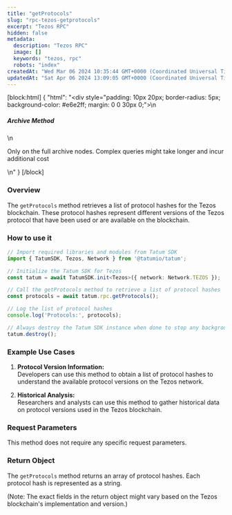 ```yaml
---
title: "getProtocols"
slug: "rpc-tezos-getprotocols"
excerpt: "Tezos RPC"
hidden: false
metadata: 
  description: "Tezos RPC"
  image: []
  keywords: "tezos, rpc"
  robots: "index"
createdAt: "Wed Mar 06 2024 10:35:44 GMT+0000 (Coordinated Universal Time)"
updatedAt: "Sat Apr 06 2024 13:09:05 GMT+0000 (Coordinated Universal Time)"
---
```

[block:html]
{
  "html": "<div style=\"padding: 10px 20px; border-radius: 5px; background-color: #e6e2ff; margin: 0 0 30px 0;\">\n  <h5>Archive Method</h5>\n  <p>Only on the full archive nodes. Complex queries might take longer and incur additional cost</p>\n</div>"
}
[/block]


### Overview

The `getProtocols` method retrieves a list of protocol hashes for the Tezos blockchain. These protocol hashes represent different versions of the Tezos protocol that have been used or are available on the blockchain.

### How to use it

```typescript
// Import required libraries and modules from Tatum SDK
import { TatumSDK, Tezos, Network } from '@tatumio/tatum';

// Initialize the Tatum SDK for Tezos
const tatum = await TatumSDK.init<Tezos>({ network: Network.TEZOS });

// Call the getProtocols method to retrieve a list of protocol hashes
const protocols = await tatum.rpc.getProtocols();

// Log the list of protocol hashes
console.log('Protocols:', protocols);

// Always destroy the Tatum SDK instance when done to stop any background processes
tatum.destroy();
```

### Example Use Cases

1. **Protocol Version Information:**  
   Developers can use this method to obtain a list of protocol hashes to understand the available protocol versions on the Tezos network.

2. **Historical Analysis:**  
   Researchers and analysts can use this method to gather historical data on protocol versions used in the Tezos blockchain.

### Request Parameters

This method does not require any specific request parameters.

### Return Object

The `getProtocols` method returns an array of protocol hashes. Each protocol hash is represented as a string.

(Note: The exact fields in the return object might vary based on the Tezos blockchain's implementation and version.)
